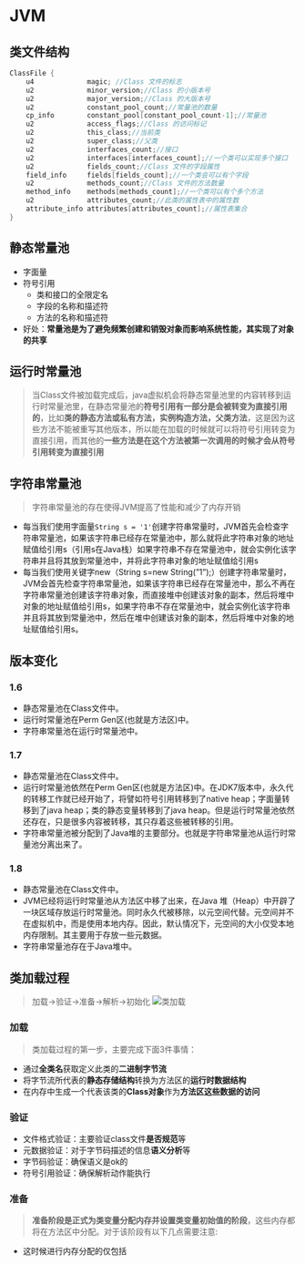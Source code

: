# JVM
## 类文件结构
```java
ClassFile {
    u4             magic; //Class 文件的标志
    u2             minor_version;//Class 的小版本号
    u2             major_version;//Class 的大版本号
    u2             constant_pool_count;//常量池的数量
    cp_info        constant_pool[constant_pool_count-1];//常量池
    u2             access_flags;//Class 的访问标记
    u2             this_class;//当前类
    u2             super_class;//父类
    u2             interfaces_count;//接口
    u2             interfaces[interfaces_count];//一个类可以实现多个接口
    u2             fields_count;//Class 文件的字段属性
    field_info     fields[fields_count];//一个类会可以有个字段
    u2             methods_count;//Class 文件的方法数量
    method_info    methods[methods_count];//一个类可以有个多个方法
    u2             attributes_count;//此类的属性表中的属性数
    attribute_info attributes[attributes_count];//属性表集合
}
```

## 静态常量池
* 字面量
* 符号引用
  * 类和接口的全限定名
  * 字段的名称和描述符
  * 方法的名称和描述符
* 好处：**常量池是为了避免频繁创建和销毁对象而影响系统性能，其实现了对象的共享**

## 运行时常量池
> 当Class文件被加载完成后，java虚拟机会将静态常量池里的内容转移到运行时常量池里，在静态常量池的**符号引用有一部分是会被转变为直接引用的**，比如**类的静态方法或私有方法，实例构造方法，父类方法**，这是因为这些方法不能被重写其他版本，所以能在加载的时候就可以将符号引用转变为直接引用，而其他的**一些方法是在这个方法被第一次调用的时候才会从符号引用转变为直接引用**

## 字符串常量池
> 字符串常量池的存在使得JVM提高了性能和减少了内存开销
* 每当我们使用字面量`String s = '1'`创建字符串常量时，JVM首先会检查字符串常量池，如果该字符串已经存在常量池中，那么就将此字符串对象的地址赋值给引用s（引用s在Java栈）如果字符串不存在常量池中，就会实例化该字符串并且将其放到常量池中，并将此字符串对象的地址赋值给引用s
* 每当我们使用关键字new（String s=new String(”1”);）创建字符串常量时，JVM会首先检查字符串常量池，如果该字符串已经存在常量池中，那么不再在字符串常量池创建该字符串对象，而直接堆中创建该对象的副本，然后将堆中对象的地址赋值给引用s，如果字符串不存在常量池中，就会实例化该字符串并且将其放到常量池中，然后在堆中创建该对象的副本，然后将堆中对象的地址赋值给引用s。

## 版本变化
### 1.6

- 静态常量池在Class文件中。
- 运行时常量池在Perm Gen区(也就是方法区)中。
- 字符串常量池在运行时常量池中。

### 1.7

- 静态常量池在Class文件中。
- 运行时常量池依然在Perm Gen区(也就是方法区)中。在JDK7版本中，永久代的转移工作就已经开始了，将譬如符号引用转移到了native heap；字面量转移到了java heap；类的静态变量转移到了java heap。但是运行时常量池依然还存在，只是很多内容被转移，其只存着这些被转移的引用。
- 字符串常量池被分配到了Java堆的主要部分。也就是字符串常量池从运行时常量池分离出来了。

### 1.8
- 静态常量池在Class文件中。
- JVM已经将运行时常量池从方法区中移了出来，在Java 堆（Heap）中开辟了一块区域存放运行时常量池。同时永久代被移除，以元空间代替。元空间并不在虚拟机中，而是使用本地内存。因此，默认情况下，元空间的大小仅受本地内存限制。其主要用于存放一些元数据。
- 字符串常量池存在于Java堆中。

## 类加载过程
> 加载->验证->准备->解析->初始化
![类加载](https://gitee.com/dreamcater/blog-img/raw/master/uPic/类加载过程-5A2XIO.png)
### 加载
> 类加载过程的第一步，主要完成下面3件事情：
  * 通过**全类名**获取定义此类的**二进制字节流**
  * 将字节流所代表的**静态存储结构**转换为方法区的**运行时数据结构**
  * 在内存中生成一个代表该类的**Class对象**作为**方法区这些数据的访问**

### 验证
* 文件格式验证：主要验证class文件**是否规范**等
* 元数据验证：对于字节码描述的信息**语义分析**等
* 字节码验证：确保语义是ok的
* 符号引用验证：确保解析动作能执行

### 准备
> **准备阶段是正式为类变量分配内存并设置类变量初始值的阶段**，这些内存都将在方法区中分配。对于该阶段有以下几点需要注意:
 * 这时候进行内存分配的仅包括
